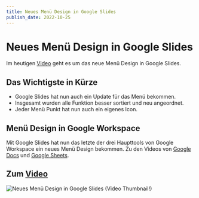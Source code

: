 ```yaml
---
title: Neues Menü Design in Google Slides
publish_date: 2022-10-25
---
```


# Neues Menü Design in Google Slides

Im heutigen [Video](https://youtu.be/ewcM-pvVHU8) geht es um das neue Menü Design in Google Slides. 

## Das Wichtigste in Kürze

- Google Slides hat nun auch ein Update für das Menü bekommen.
- Insgesamt wurden alle Funktion besser sortiert und neu angeordnet.
- Jeder Menü Punkt hat nun auch ein eigenes Icon.

## Menü Design in Google Workspace

Mit Google Slides hat nun das letzte der drei Haupttools von Google Workspace ein neues Menü Design bekommen. Zu den Videos von [Google Docs](https://youtu.be/E4xSGx-Uo_Y) und [Google Sheets](https://youtu.be/XFHJXwixX_E).

## Zum [Video](https://youtu.be/ewcM-pvVHU8)

![Neues Menü Design in Google Slides (Video Thumbnail!)](../thumbnails/Fertig402.jpg "Neues Menü Design in Google Slides (Video Thumbnail!)")